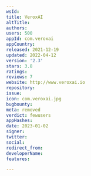 ```yaml
---
wsId: 
title: VeroxAI
altTitle: 
authors: 
users: 500
appId: com.veroxai
appCountry: 
released: 2021-12-19
updated: 2022-04-12
version: '2.3'
stars: 3.8
ratings: 
reviews: 7
website: http://www.veroxai.io
repository: 
issue: 
icon: com.veroxai.jpg
bugbounty: 
meta: removed
verdict: fewusers
appHashes: 
date: 2023-01-02
signer: 
twitter: 
social: 
redirect_from: 
developerName: 
features: 

---
```


